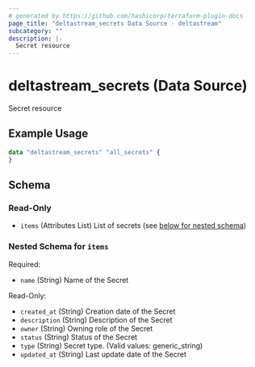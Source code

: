 ```yaml
---
# generated by https://github.com/hashicorp/terraform-plugin-docs
page_title: "deltastream_secrets Data Source - deltastream"
subcategory: ""
description: |-
  Secret resource
---
```


# deltastream_secrets (Data Source)

Secret resource

## Example Usage

```terraform
data "deltastream_secrets" "all_secrets" {
}
```

<!-- schema generated by tfplugindocs -->
## Schema

### Read-Only

- `items` (Attributes List) List of secrets (see [below for nested schema](#nestedatt--items))

<a id="nestedatt--items"></a>
### Nested Schema for `items`

Required:

- `name` (String) Name of the Secret

Read-Only:

- `created_at` (String) Creation date of the Secret
- `description` (String) Description of the Secret
- `owner` (String) Owning role of the Secret
- `status` (String) Status of the Secret
- `type` (String) Secret type. (Valid values: generic_string)
- `updated_at` (String) Last update date of the Secret

